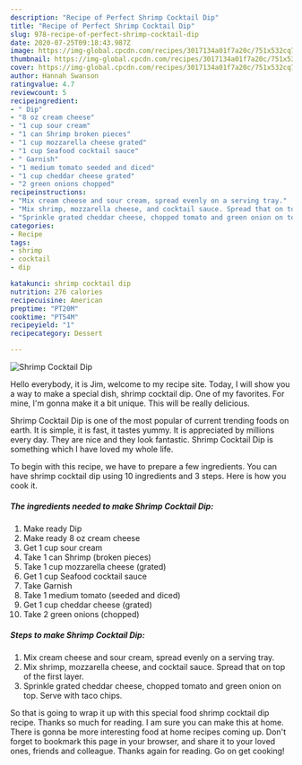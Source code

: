 ```yaml
---
description: "Recipe of Perfect Shrimp Cocktail Dip"
title: "Recipe of Perfect Shrimp Cocktail Dip"
slug: 978-recipe-of-perfect-shrimp-cocktail-dip
date: 2020-07-25T09:18:43.987Z
image: https://img-global.cpcdn.com/recipes/3017134a01f7a20c/751x532cq70/shrimp-cocktail-dip-recipe-main-photo.jpg
thumbnail: https://img-global.cpcdn.com/recipes/3017134a01f7a20c/751x532cq70/shrimp-cocktail-dip-recipe-main-photo.jpg
cover: https://img-global.cpcdn.com/recipes/3017134a01f7a20c/751x532cq70/shrimp-cocktail-dip-recipe-main-photo.jpg
author: Hannah Swanson
ratingvalue: 4.7
reviewcount: 5
recipeingredient:
- " Dip"
- "8 oz cream cheese"
- "1 cup sour cream"
- "1 can Shrimp broken pieces"
- "1 cup mozzarella cheese grated"
- "1 cup Seafood cocktail sauce"
- " Garnish"
- "1 medium tomato seeded and diced"
- "1 cup cheddar cheese grated"
- "2 green onions chopped"
recipeinstructions:
- "Mix cream cheese and sour cream, spread evenly on a serving tray."
- "Mix shrimp, mozzarella cheese, and cocktail sauce. Spread that on top of the first layer."
- "Sprinkle grated cheddar cheese, chopped tomato and green onion on top. Serve with taco chips."
categories:
- Recipe
tags:
- shrimp
- cocktail
- dip

katakunci: shrimp cocktail dip 
nutrition: 276 calories
recipecuisine: American
preptime: "PT20M"
cooktime: "PT54M"
recipeyield: "1"
recipecategory: Dessert

---
```



![Shrimp Cocktail Dip](https://img-global.cpcdn.com/recipes/3017134a01f7a20c/751x532cq70/shrimp-cocktail-dip-recipe-main-photo.jpg)

Hello everybody, it is Jim, welcome to my recipe site. Today, I will show you a way to make a special dish, shrimp cocktail dip. One of my favorites. For mine, I'm gonna make it a bit unique. This will be really delicious.

Shrimp Cocktail Dip is one of the most popular of current trending foods on earth. It is simple, it is fast, it tastes yummy. It is appreciated by millions every day. They are nice and they look fantastic. Shrimp Cocktail Dip is something which I have loved my whole life.




To begin with this recipe, we have to prepare a few ingredients. You can have shrimp cocktail dip using 10 ingredients and 3 steps. Here is how you cook it.

<!--inarticleads1-->

##### The ingredients needed to make Shrimp Cocktail Dip:

1. Make ready  Dip
1. Make ready 8 oz cream cheese
1. Get 1 cup sour cream
1. Take 1 can Shrimp (broken pieces)
1. Take 1 cup mozzarella cheese (grated)
1. Get 1 cup Seafood cocktail sauce
1. Take  Garnish
1. Take 1 medium tomato (seeded and diced)
1. Get 1 cup cheddar cheese (grated)
1. Take 2 green onions (chopped)




<!--inarticleads2-->

##### Steps to make Shrimp Cocktail Dip:

1. Mix cream cheese and sour cream, spread evenly on a serving tray.
1. Mix shrimp, mozzarella cheese, and cocktail sauce. Spread that on top of the first layer.
1. Sprinkle grated cheddar cheese, chopped tomato and green onion on top. Serve with taco chips.




So that is going to wrap it up with this special food shrimp cocktail dip recipe. Thanks so much for reading. I am sure you can make this at home. There is gonna be more interesting food at home recipes coming up. Don't forget to bookmark this page in your browser, and share it to your loved ones, friends and colleague. Thanks again for reading. Go on get cooking!
